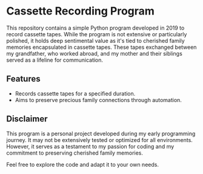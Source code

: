 # Cassette Recording Program

This repository contains a simple Python program developed in 2019 to record cassette tapes. While the program is not extensive or particularly polished, it holds deep sentimental value as it's tied to cherished family memories encapsulated in cassette tapes. These tapes exchanged between my grandfather, who worked abroad, and my mother and their siblings served as a lifeline for communication.

## Features

- Records cassette tapes for a specified duration.
- Aims to preserve precious family connections through automation.

## Disclaimer

This program is a personal project developed during my early programming journey. It may not be extensively tested or optimized for all environments. However, it serves as a testament to my passion for coding and my commitment to preserving cherished family memories.

Feel free to explore the code and adapt it to your own needs.
